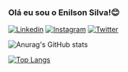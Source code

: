 ### Olá eu sou o Enilson Silva!😊

[![Linkedin](https://img.shields.io/badge/LinkedIn-0077B5?style=for-the-badge&logo=linkedin&logoColor=white)](https://www.linkedin.com/in/enilson-silva-a2384b235/)
[![Instagram](https://img.shields.io/badge/Instagram-E4405F?style=for-the-badge&logo=instagram&logoColor=white)](https://www.instagram.com/enilson_silva0/)
[![Twitter](https://img.shields.io/badge/Twitter-1DA1F2?style=for-the-badge&logo=twitter&logoColor=white)](https://twitter.com/EnilsonSilva05)

![Anurag's GitHub stats](https://github-readme-stats.vercel.app/api?username=enilson100&show_icons=true&theme=radical)

[![Top Langs](https://github-readme-stats.vercel.app/api/top-langs/?username=enilson100&layout=default&theme=radical)](https://github.com/enilson100/github-readme-stats)
